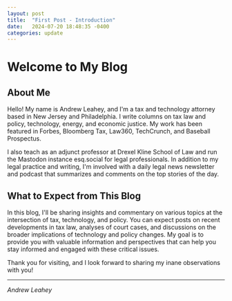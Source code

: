 ```yaml
---
layout: post
title:  "First Post - Introduction"
date:   2024-07-20 18:48:35 -0400
categories: update
---
```


# Welcome to My Blog

## About Me

Hello! My name is Andrew Leahey, and I'm a tax and technology attorney based in New Jersey and Philadelphia. I write columns on tax law and policy, technology, energy, and economic justice. My work has been featured in Forbes, Bloomberg Tax, Law360, TechCrunch, and Baseball Prospectus.

I also teach as an adjunct professor at Drexel Kline School of Law and run the Mastodon instance esq.social for legal professionals. In addition to my legal practice and writing, I'm involved with a daily legal news newsletter and podcast that summarizes and comments on the top stories of the day.

## What to Expect from This Blog

In this blog, I'll be sharing insights and commentary on various topics at the intersection of tax, technology, and policy. You can expect posts on recent developments in tax law, analyses of court cases, and discussions on the broader implications of technology and policy changes. My goal is to provide you with valuable information and perspectives that can help you stay informed and engaged with these critical issues.

Thank you for visiting, and I look forward to sharing my inane observations with you!

---

*Andrew Leahey*


